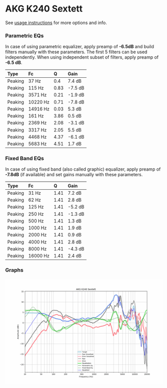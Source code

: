 # AKG K240 Sextett
See [usage instructions](https://github.com/jaakkopasanen/AutoEq#usage) for more options and info.

### Parametric EQs
In case of using parametric equalizer, apply preamp of **-6.5dB** and build filters manually
with these parameters. The first 5 filters can be used independently.
When using independent subset of filters, apply preamp of **-6.5 dB**.

| Type    | Fc       |    Q | Gain    |
|:--------|:---------|:-----|:--------|
| Peaking | 37 Hz    | 0.4  | 7.4 dB  |
| Peaking | 115 Hz   | 0.83 | -7.5 dB |
| Peaking | 3571 Hz  | 0.21 | -1.9 dB |
| Peaking | 10220 Hz | 0.71 | -7.8 dB |
| Peaking | 14916 Hz | 0.03 | 5.3 dB  |
| Peaking | 161 Hz   | 3.86 | 0.5 dB  |
| Peaking | 2369 Hz  | 2.08 | -3.1 dB |
| Peaking | 3317 Hz  | 2.05 | 5.5 dB  |
| Peaking | 4468 Hz  | 4.37 | -6.1 dB |
| Peaking | 5683 Hz  | 4.51 | 1.7 dB  |

### Fixed Band EQs
In case of using fixed band (also called graphic) equalizer, apply preamp of **-7.8dB**
(if available) and set gains manually with these parameters.

| Type    | Fc       |    Q | Gain    |
|:--------|:---------|:-----|:--------|
| Peaking | 31 Hz    | 1.41 | 7.2 dB  |
| Peaking | 62 Hz    | 1.41 | 2.8 dB  |
| Peaking | 125 Hz   | 1.41 | -5.2 dB |
| Peaking | 250 Hz   | 1.41 | -1.3 dB |
| Peaking | 500 Hz   | 1.41 | 1.3 dB  |
| Peaking | 1000 Hz  | 1.41 | 1.9 dB  |
| Peaking | 2000 Hz  | 1.41 | 0.9 dB  |
| Peaking | 4000 Hz  | 1.41 | 2.8 dB  |
| Peaking | 8000 Hz  | 1.41 | -4.3 dB |
| Peaking | 16000 Hz | 1.41 | 2.4 dB  |

### Graphs
![](./AKG%20K240%20Sextett.png)